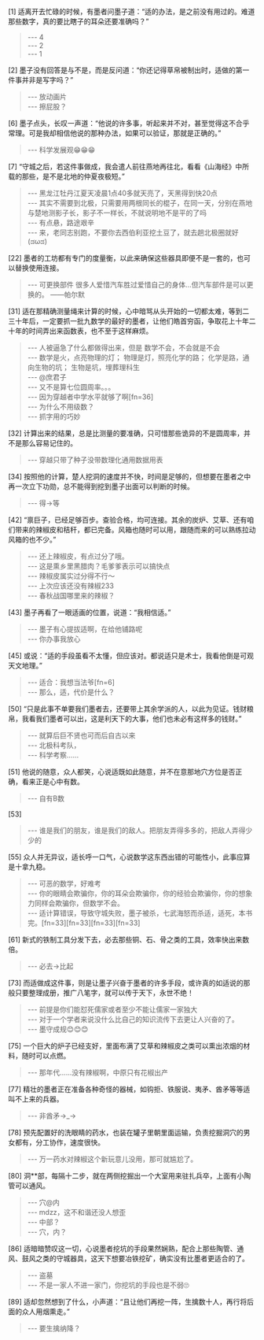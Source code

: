 
[1] 适离开去忙碌的时候，有墨者问墨子道：“适的办法，是之前没有用过的。难道那些数字，真的要比瞎子的耳朵还要准确吗？”
>--- 4<br>
>--- 2<br>
>--- 1<br>

[2] 墨子没有回答是与不是，而是反问道：“你还记得草帛被制出时，适做的第一件事并非是写字吗？”
>--- 放动画片<br>
>--- 擦屁股？<br>

[6] 墨子点头，长叹一声道：“他说的许多事，听起来并不对，甚至觉得这不合乎常理。可是我却相信他说的那种办法，如果可以验证，那就是正确的。”
>--- 科学发展观😁😁😁<br>

[7] “守城之后，若这件事做成，我会遣人前往燕地再往北，看看《山海经》中所载的那些，是不是北地的仲夏夜极短。”
>--- 黑龙江牡丹江夏天凌晨1点40多就天亮了，天黑得到快20点<br>
>--- 其实不需要到北极，只需要用两根同长的棍子，在同一天，分别在燕地与楚地测影子长，影子不一样长，不就说明地不是平的了吗<br>
>--- 有点悬，路途艰辛<br>
>--- 来，老同志别跑，不要你去西伯利亚挖土豆了，就去趟北极圈就好(ಡωಡ)<br>

[22] 墨者的工坊都有专门的度量衡，以此来确保这些器具即便不是一套的，也可以替换使用连接。
>--- 可更换部件
很多人爱惜汽车胜过爱惜自己的身体…但汽车部件是可以更换的。
——帕尔默<br>

[31] 适在那精确测量绳来计算的时候，心中暗骂从头开始的一切都太难，等到二三十年后，一定要抓一批九数学的最好的墨者，让他们皓首穷函，争取花上十年二十年的时间弄出来函数表，也不至于这样麻烦。
>--- 人被逼急了什么都做得出来，但是
数学不会，不会就是不会<br>
>--- 数学是火，点亮物理的灯；
物理是灯，照亮化学的路；
化学是路，通向生物的坑；
生物是坑，埋葬理科生<br>
>--- @庶君子<br>
>--- 又不是算七位圆周率。。。<br>
>--- 因为穿越者中学水平就够了啊[fn=36]<br>
>--- 为什么不用级数？<br>
>--- 抓字用的巧妙<br>

[32] 计算出来的结果，总是比测量的要准确，只可惜那些诡异的不是圆周率，并不是那么容易记住的。
>--- 穿越只带了种子没带数理化通用数据用表<br>

[34] 按照他的计算，楚人挖洞的速度并不快，时间是足够的，但想要在墨者之中再一次立下功勋，总不能得到挖到墨子出面可以判断的时候。
>--- 得→等<br>

[42] “禀巨子，已经足够百步。查验合格，均可连接。其余的炭炉、艾草、还有咱们带来的辣椒皮和秸秆，都已完备。风箱也随时可以用，跟随而来的可以熟练拉动风箱的也不少。”
>--- 还上辣椒皮，有点过分了哦。<br>
>--- 这是熏乡里黑腊肉？毛爹爹表示可以搞快点<br>
>--- 辣椒皮属实过分得不行～<br>
>--- 上次应该还没有辣椒233<br>
>--- 春秋战国哪里来的辣椒？<br>

[43] 墨子再看了一眼适画的位置，说道：“我相信适。”
>--- 墨子有心提拔适啊，在给他铺路呢<br>
>--- 你办事我放心<br>

[45] 或说：“适的手段虽看不太懂，但应该对。都说适只是术士，我看他倒是可观天文地理。”
>--- 适合：我想当法爷[fn=6]<br>
>--- 那么，适，代价是什么？<br>

[50] “只是此事不单要我们墨者去，还要带上其余学派的人，以此为见证。钱财粮帛，我看我们墨者可以出，这是利天下的大事，他们也未必有这样多的钱财。”
>--- 就算后巨不贤也可而后自古以来<br>
>--- 北极科考队，<br>
>--- 科学考察……<br>

[51] 他说的随意，众人都笑，心说适既如此随意，并不在意那地穴方位是否正确，看来正是心中有数。
>--- 自有B数<br>

[53] 
>--- 谁是我们的朋友，谁是我们的敌人。把朋友弄得多多的，把敌人弄得少少的<br>

[55] 众人并无异议，适长呼一口气，心说数学这东西出错的可能性小，此事应算是十拿九稳。
>--- 可恶的数学，好难考<br>
>--- 你的眼睛会欺骗你，你的耳朵会欺骗你，你的经验会欺骗你，你的想象力同样会欺骗你，但数学不会。<br>
>--- 适计算错误，导致守城失败，墨子被杀，七武海怒而杀适，适死，本书完。[fn=33][fn=33][fn=33][fn=33]<br>

[61] 新式的铁制工具分发下去，必去那些铜、石、骨之类的工具，效率快出来数倍。
>--- 必去→比起<br>

[73] 而适做成这件事，则是让墨子兴奋于墨者的许多手段，或许真的如适说的那般只要整理成册，推广八笔字，就可以传于天下，永世不绝！
>--- 前提是你们能怼死儒家或者至少不能让儒家一家独大<br>
>--- 对于一个学者来说没什么比自己的知识流传下去更让人兴奋的了。<br>
>--- 墨守成规😊😊😊<br>

[75] 一个巨大的炉子已经支好，里面布满了艾草和辣椒皮之类可以熏出浓烟的材料，随时可以点燃。
>--- 那年代……没有辣椒啊，中原只有花椒出产<br>

[77] 精壮的墨者正在准备各种奇怪的器械，如钩拒、铁服说、夷矛、酋矛等等适叫不上来的兵器。
>--- 非酋矛→_→<br>

[78] 预先配置好的洗眼睛的药水，也装在罐子里朝里面运输，负责挖掘洞穴的男女都有，分工协作，速度很快。
>--- 万一药水对辣椒这个新玩意儿没用，那可就尴尬了。<br>

[80] 洞**部，每隔十二步，就在两侧挖掘出一个大室用来驻扎兵卒，上面有小陶管可以通风。
>--- 穴@内<br>
>--- mdzz，这不和谐还没人想歪<br>
>--- 中部？<br>
>--- 穴，内？<br>

[86] 适暗暗赞叹这一切，心说墨者挖坑的手段果然娴熟，配合上那些陶管、通风、鼓风之类的守城器具，这天下想要冶铁挖矿，确实没有比墨者更适合的了。
>--- 盗墓<br>
>--- 不是一家人不进一家门，你挖坑的手段也是不弱🙄<br>

[89] 适却忽然想到了什么，小声道：“且让他们再挖一阵，生擒数十人，再行将后面的众人用烟熏走。”
>--- 要生擒纳降？<br>
